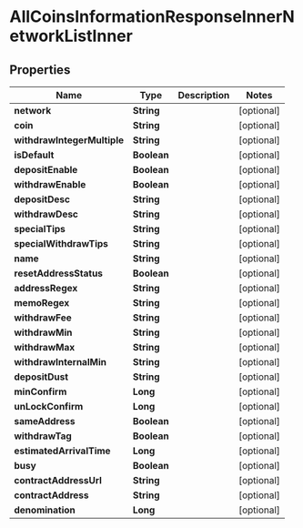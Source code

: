 

# AllCoinsInformationResponseInnerNetworkListInner


## Properties

| Name | Type | Description | Notes |
|------------ | ------------- | ------------- | -------------|
|**network** | **String** |  |  [optional] |
|**coin** | **String** |  |  [optional] |
|**withdrawIntegerMultiple** | **String** |  |  [optional] |
|**isDefault** | **Boolean** |  |  [optional] |
|**depositEnable** | **Boolean** |  |  [optional] |
|**withdrawEnable** | **Boolean** |  |  [optional] |
|**depositDesc** | **String** |  |  [optional] |
|**withdrawDesc** | **String** |  |  [optional] |
|**specialTips** | **String** |  |  [optional] |
|**specialWithdrawTips** | **String** |  |  [optional] |
|**name** | **String** |  |  [optional] |
|**resetAddressStatus** | **Boolean** |  |  [optional] |
|**addressRegex** | **String** |  |  [optional] |
|**memoRegex** | **String** |  |  [optional] |
|**withdrawFee** | **String** |  |  [optional] |
|**withdrawMin** | **String** |  |  [optional] |
|**withdrawMax** | **String** |  |  [optional] |
|**withdrawInternalMin** | **String** |  |  [optional] |
|**depositDust** | **String** |  |  [optional] |
|**minConfirm** | **Long** |  |  [optional] |
|**unLockConfirm** | **Long** |  |  [optional] |
|**sameAddress** | **Boolean** |  |  [optional] |
|**withdrawTag** | **Boolean** |  |  [optional] |
|**estimatedArrivalTime** | **Long** |  |  [optional] |
|**busy** | **Boolean** |  |  [optional] |
|**contractAddressUrl** | **String** |  |  [optional] |
|**contractAddress** | **String** |  |  [optional] |
|**denomination** | **Long** |  |  [optional] |



